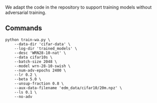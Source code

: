 We adapt the code in the repository to support training models without adversarial training.

## Commands
```
python train-wa.py \
    --data-dir 'cifar-data' \
    --log-dir 'trained_models' \
    --desc 'WRN28-10-nat' \
    --data cifar10s \
    --batch-size 2048 \
    --model wrn-28-10-swish \
    --num-adv-epochs 2400 \
    --lr 0.2 \
    --beta 5.0 \
    --unsup-fraction 0.8 \
    --aux-data-filename 'edm_data/cifar10/20m.npz' \
    --ls 0.1 \
    --no-adv
```
